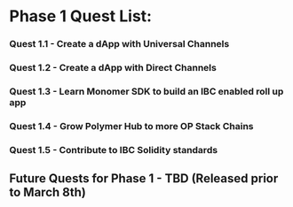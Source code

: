 # Phase 1 Quest List: 

### Quest 1.1 - Create a dApp with Universal Channels
### Quest 1.2 - Create a dApp with Direct Channels
### Quest 1.3 - Learn Monomer SDK to build an IBC enabled roll up app
### Quest 1.4 - Grow Polymer Hub to more OP Stack Chains
### Quest 1.5 - Contribute to IBC Solidity standards

## Future Quests for Phase 1 - TBD (Released prior to March 8th)
